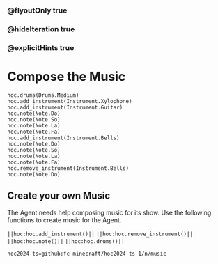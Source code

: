 ### @flyoutOnly true
### @hideIteration true
### @explicitHints true

# Compose the Music

```python-template
hoc.drums(Drums.Medium)
hoc.add_instrument(Instrument.Xylophone)
hoc.add_instrument(Instrument.Guitar)
hoc.note(Note.Do)
hoc.note(Note.So)
hoc.note(Note.La)
hoc.note(Note.Fa)
hoc.add_instrument(Instrument.Bells)
hoc.note(Note.Do)
hoc.note(Note.So)
hoc.note(Note.La)
hoc.note(Note.Fa)
hoc.remove_instrument(Instrument.Bells)
hoc.note(Note.Do)
```

## Create your own Music
The Agent needs help composing music for its show. Use the following functions to create music for the Agent.

``||hoc:hoc.add_instrument()||``
``||hoc:hoc.remove_instrument()||``
``||hoc:hoc.note()||``
``||hoc:hoc.drums()||``



```package
hoc2024-ts=github:fc-minecraft/hoc2024-ts-1/n/music
```
